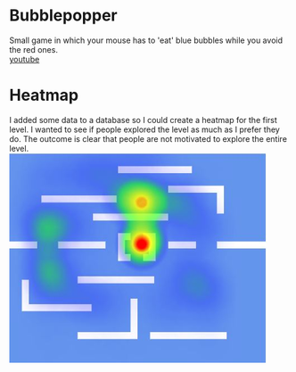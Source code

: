 # Bubblepopper
Small game in which your mouse has to 'eat' blue bubbles while you avoid the red ones.  
[youtube](https://www.youtube.com/watch?v=DwI0u8rPoUE)

# Heatmap
I added some data to a database so I could create a heatmap for the first level. I wanted to see if people explored the
level as much as I prefer they do. The outcome is clear that people are not motivated to explore the entire level.  
![heatmap](/heatmap.jpg?raw=true "Heatmap")
